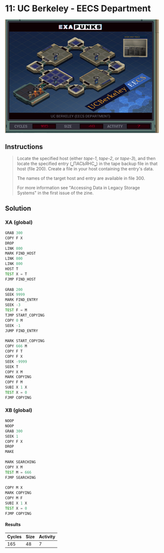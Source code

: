 # 11: UC Berkeley - EECS Department

<div align="center"><img src="EXAPUNKS - UC Berkeley (165, 48, 7, 2022-12-05-19-21-30).gif" /></div>

## Instructions
> ﻿Locate the specified host (either *tape-1*, *tape-2*, or *tape-3*), and then locate the specified entry (‗ПАСЬЯНС‗) in the tape backup file in that host (file 200). Create a file in your host containing the entry's data.
> 
> The names of the target host and entry are available in file 300.
> 
> For more information see "Accessing Data in Legacy Storage Systems" in the first issue of the zine.

## Solution

### XA (global)
```asm
GRAB 300
COPY F X
DROP
LINK 800
MARK FIND_HOST
LINK 800
LINK 800
HOST T
TEST X = T
FJMP FIND_HOST

GRAB 200
SEEK 9999
MARK FIND_ENTRY
SEEK -3
TEST F = M
TJMP START_COPYING
COPY 0 M
SEEK -1
JUMP FIND_ENTRY

MARK START_COPYING
COPY 666 M
COPY F T
COPY F X
SEEK -9999
SEEK T
COPY X M
MARK COPYING
COPY F M
SUBI X 1 X
TEST X = 0
FJMP COPYING
```

### XB (global)
```asm
NOOP
NOOP
GRAB 300
SEEK 1
COPY F X
DROP
MAKE

MARK SEARCHING
COPY X M
TEST M = 666
FJMP SEARCHING

COPY M X
MARK COPYING
COPY M F
SUBI X 1 X
TEST X = 0
FJMP COPYING
```

#### Results
| Cycles | Size | Activity |
|--------|------|----------|
| 165    | 48   | 7        |
